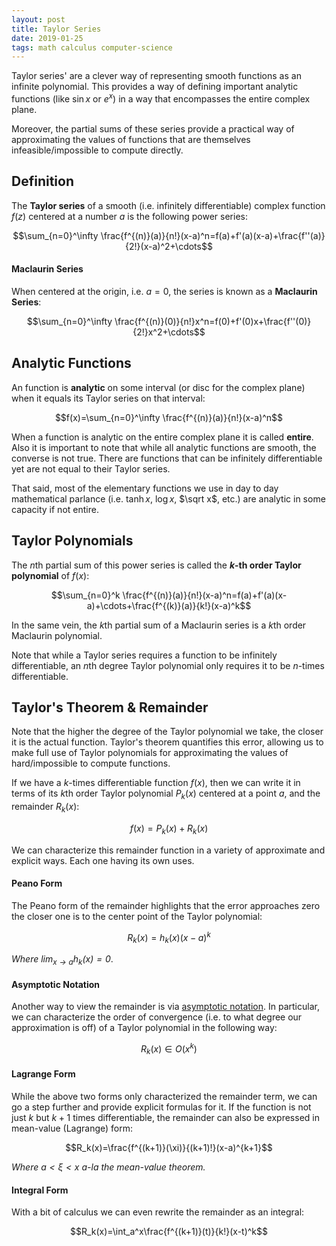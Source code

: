 ```yaml
---
layout: post
title: Taylor Series
date: 2019-01-25
tags: math calculus computer-science
---
```

Taylor series' are a clever way of representing smooth functions as an infinite polynomial. This provides a way of defining important analytic functions (like $\sin x$ or $e^x$) in a way that encompasses the entire complex plane.

Moreover, the partial sums of these series provide a practical way of approximating the values of functions that are themselves infeasible/impossible to compute directly.

<!--more-->

## Definition
The **Taylor series** of a smooth (i.e. infinitely differentiable) complex function $f(z)$ centered at a number $a$ is the following power series:

$$\sum_{n=0}^\infty \frac{f^{(n)}(a)}{n!}(x-a)^n=f(a)+f'(a)(x-a)+\frac{f''(a)}{2!}(x-a)^2+\cdots$$

#### Maclaurin Series
When centered at the origin, i.e. $a=0$, the series is known as a **Maclaurin Series**:

$$\sum_{n=0}^\infty \frac{f^{(n)}(0)}{n!}x^n=f(0)+f'(0)x+\frac{f''(0)}{2!}x^2+\cdots$$

## Analytic Functions
An function is **analytic** on some interval (or disc for the complex plane) when it equals its Taylor series on that interval:

$$f(x)=\sum_{n=0}^\infty \frac{f^{(n)}(a)}{n!}(x-a)^n$$

When a function is analytic on the entire complex plane it is called **entire**. Also it is important to note that while all analytic functions are smooth, the converse is not true. There are functions that can be infinitely differentiable yet are not equal to their Taylor series.

That said, most of the elementary functions we use in day to day mathematical parlance (i.e. $\tanh x$, $\log x$, $\sqrt x$, etc.) are analytic in some capacity if not entire.

## Taylor Polynomials
The $n$th partial sum of this power series is called the **$k$-th order Taylor polynomial** of $f(x)$:

$$\sum_{n=0}^k \frac{f^{(n)}(a)}{n!}(x-a)^n=f(a)+f'(a)(x-a)+\cdots+\frac{f^{(k)}(a)}{k!}(x-a)^k$$

In the same vein, the $k$th partial sum of a Maclaurin series is a $k$th order Maclaurin polynomial.

Note that while a Taylor series requires a function to be infinitely differentiable, an $n$th degree Taylor polynomial only requires it to be $n$-times differentiable.

## Taylor's Theorem & Remainder
Note that the higher the degree of the Taylor polynomial we take, the closer it is the actual function. Taylor's theorem quantifies this error, allowing us to make full use of Taylor polynomials for approximating the values of hard/impossible to compute functions.

If we have a $k$-times differentiable function $f(x)$, then we can write it in terms of its $k$th order Taylor polynomial $P_k(x)$ centered at a point $a$, and the remainder $R_k(x)$:

$$f(x)=P_k(x)+R_k(x)$$

We can characterize this remainder function in a variety of approximate and explicit ways. Each one having its own uses.

#### Peano Form
The Peano form of the remainder highlights that the error approaches zero the closer one is to the center point of the Taylor polynomial:

$$R_k(x)=h_k(x)(x-a)^k$$

*Where $\lim_{x\to a}h_k(x)=0$*.

#### Asymptotic Notation
Another way to view the remainder is via [asymptotic notation](\asymptotic-notation). In particular, we can characterize the order of convergence (i.e. to what degree our approximation is off) of a Taylor polynomial in the following way:

$$R_k(x)\in O(x^k)$$

#### Lagrange Form
While the above two forms only characterized the remainder term, we can go a step further and provide explicit formulas for it. If the function is not just $k$ but $k+1$ times differentiable, the remainder can also be expressed in mean-value (Lagrange) form:

$$R_k(x)=\frac{f^{(k+1)}(\xi)}{(k+1)!}(x-a)^{k+1}$$

*Where $a<\xi<x$ a-la the mean-value theorem.*

#### Integral Form
With a bit of calculus we can even rewrite the remainder as an integral:

$$R_k(x)=\int_a^x\frac{f^{(k+1)}(t)}{k!}(x-t)^k$$
